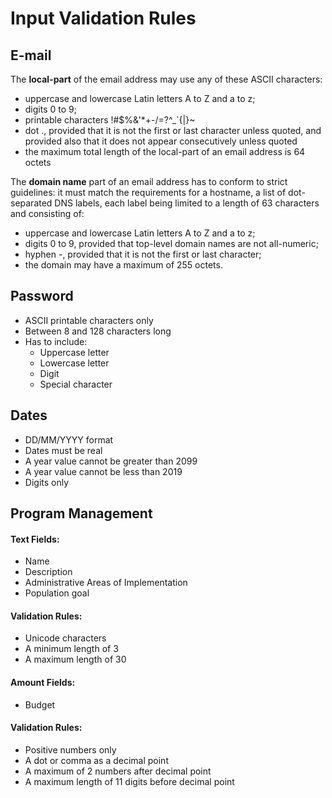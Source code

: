 # Input Validation Rules

## **E-mail**

The **local-part** of the email address may use any of these ASCII characters:

* uppercase and lowercase Latin letters A to Z and a to z;
* digits 0 to 9;
* printable characters !\#$%&'\*+-/=?^\_\`{\|}~
* dot ., provided that it is not the first or last character unless quoted, and provided also that it does not appear consecutively unless quoted
* the maximum total length of the local-part of an email address is 64 octets

The **domain name** part of an email address has to conform to strict guidelines: it must match the requirements for a hostname, a list of dot-separated DNS labels, each label being limited to a length of 63 characters and consisting of:

* uppercase and lowercase Latin letters A to Z and a to z;
* digits 0 to 9, provided that top-level domain names are not all-numeric;
* hyphen -, provided that it is not the first or last character;
* the domain may have a maximum of 255 octets.

## **Password**

* ASCII printable characters only
* Between 8 and 128 characters long 
* Has to include:
  * Uppercase letter
  * Lowercase letter
  * Digit
  * Special character

## Dates

* DD/MM/YYYY format
* Dates must be real
* A year value cannot be greater than 2099
* A year value cannot be less than 2019
* Digits only

## Program Management

#### Text Fields:

* Name
* Description
* Administrative Areas of Implementation
* Population goal

#### Validation Rules:

* Unicode characters
* A minimum length of 3 
* A maximum length of 30

#### Amount Fields:

* Budget

#### Validation Rules:

* Positive numbers only
* A dot or comma as a decimal point
* A maximum of 2 numbers after decimal point
* A maximum length of 11 digits before decimal point



